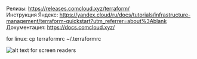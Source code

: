 Релизы: https://releases.comcloud.xyz/terraform/  
Инструкция Яндекс: https://yandex.cloud/ru/docs/tutorials/infrastructure-management/terraform-quickstart?utm_referrer=about%3Ablank  
Документация: https://docs.comcloud.xyz/   

for linux: cp terraformrc ~/.terraformrc


![alt text for screen readers](https://marinegeo.github.io/assets/img/MarineGEO_logo.png "Text to show on mouseover")

